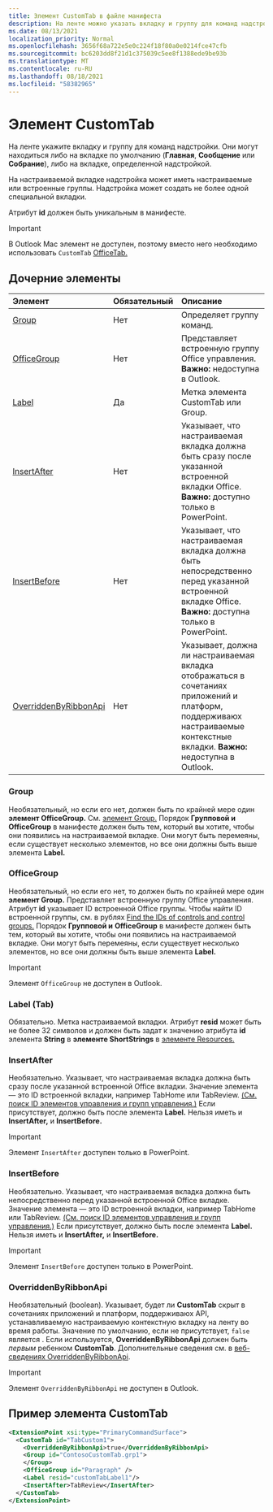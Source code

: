 ```yaml
---
title: Элемент CustomTab в файле манифеста
description: На ленте можно указать вкладку и группу для команд надстройки.
ms.date: 08/13/2021
localization_priority: Normal
ms.openlocfilehash: 3656f68a722e5e0c224f18f80a0e0214fce47cfb
ms.sourcegitcommit: bc6203dd8f21d1c375039c5ee8f1388ede9be93b
ms.translationtype: MT
ms.contentlocale: ru-RU
ms.lasthandoff: 08/18/2021
ms.locfileid: "58382965"
---
```

# <a name="customtab-element"></a>Элемент CustomTab

На ленте укажите вкладку и группу для команд надстройки. Они могут находиться либо на вкладке по умолчанию (**Главная**, **Сообщение** или **Собрание**), либо на вкладке, определенной надстройкой.

На настраиваемой вкладке надстройка может иметь настраиваемые или встроенные группы. Надстройка может создать не более одной специальной вкладки.

Атрибут **id** должен быть уникальным в манифесте.

> [!IMPORTANT]
> В Outlook Mac элемент не доступен, поэтому вместо него необходимо использовать `CustomTab` [OfficeTab.](officetab.md)

## <a name="child-elements"></a>Дочерние элементы

|  Элемент |  Обязательный  |  Описание  |
|:-----|:-----|:-----|
|  [Group](group.md)      | Нет |  Определяет группу команд.  |
|  [OfficeGroup](#officegroup)      | Нет |  Представляет встроенную группу Office управления. **Важно:** недоступна в Outlook. |
|  [Label](#label-tab)      | Да |  Метка элемента CustomTab или Group.  |
|  [InsertAfter](#insertafter)      | Нет |  Указывает, что настраиваемая вкладка должна быть сразу после указанной встроенной вкладки Office. **Важно:** доступно только в PowerPoint. |
|  [InsertBefore](#insertbefore)      | Нет |  Указывает, что настраиваемая вкладка должна быть непосредственно перед указанной встроенной вкладке Office. **Важно:** доступна только в PowerPoint. |
|  [OverriddenByRibbonApi](overriddenbyribbonapi.md)      | Нет |  Указывает, должна ли настраиваемая вкладка отображаться в сочетаниях приложений и платформ, поддерживаюх настраиваемые контекстные вкладки. **Важно:** недоступна в Outlook. |

### <a name="group"></a>Group

Необязательный, но если его нет, должен быть по крайней мере один **элемент OfficeGroup.** См. [элемент Group.](group.md) Порядок **Групповой и** **OfficeGroup** в манифесте должен быть тем, который вы хотите, чтобы они появились на настраиваемой вкладке. Они могут быть перемеяны, если существует несколько элементов, но все они должны быть выше элемента **Label.**

### <a name="officegroup"></a>OfficeGroup

Необязательный, но если его нет, то должен быть по крайней мере один **элемент Group.** Представляет встроенную группу Office управления. Атрибут **id** указывает ID встроенной Office группы. Чтобы найти ID встроенной группы, см. в рублях [Find the IDs of controls and control groups.](../../design/built-in-button-integration.md#find-the-ids-of-controls-and-control-groups) Порядок **Групповой и** **OfficeGroup** в манифесте должен быть тем, который вы хотите, чтобы они появились на настраиваемой вкладке. Они могут быть перемеяны, если существует несколько элементов, но все они должны быть выше элемента **Label.**

> [!IMPORTANT]
> Элемент `OfficeGroup` не доступен в Outlook.

### <a name="label-tab"></a>Label (Tab)

Обязательно. Метка настраиваемой вкладки. Атрибут **resid** может быть не более 32 символов и должен быть задат к значению атрибута **id** элемента **String** в **элементе ShortStrings** в [элементе Resources.](resources.md)

### <a name="insertafter"></a>InsertAfter

Необязательно. Указывает, что настраиваемая вкладка должна быть сразу после указанной встроенной Office вкладки. Значение элемента — это ID встроенной вкладки, например TabHome или TabReview. [(См. поиск ID элементов управления и групп управления.)](../../design/built-in-button-integration.md#find-the-ids-of-controls-and-control-groups) Если присутствует, должно быть после элемента **Label.** Нельзя иметь и **InsertAfter,** и **InsertBefore.**

> [!IMPORTANT]
> Элемент `InsertAfter` доступен только в PowerPoint.

### <a name="insertbefore"></a>InsertBefore

Необязательно. Указывает, что настраиваемая вкладка должна быть непосредственно перед указанной встроенной Office вкладке. Значение элемента — это ID встроенной вкладки, например TabHome или TabReview. [(См. поиск ID элементов управления и групп управления.)](../../design/built-in-button-integration.md#find-the-ids-of-controls-and-control-groups)  Если присутствует, должно быть после элемента **Label.** Нельзя иметь и **InsertAfter,** и **InsertBefore.**

> [!IMPORTANT]
> Элемент `InsertBefore` доступен только в PowerPoint.

### <a name="overriddenbyribbonapi"></a>OverriddenByRibbonApi

Необязательный (boolean). Указывает, будет ли **CustomTab** скрыт в сочетаниях приложений и платформ, поддерживаюх API, устанавливаемую настраиваемую контекстную вкладку на ленту во время работы. Значение по умолчанию, если не присутствует, `false` является . Если используется, **OverriddenByRibbonApi** должен быть *первым* ребенком **CustomTab**. Дополнительные сведения см. в [веб-сведениях OverriddenByRibbonApi](overriddenbyribbonapi.md).

> [!IMPORTANT]
> Элемент `OverriddenByRibbonApi` не доступен в Outlook.

## <a name="customtab-example"></a>Пример элемента CustomTab

```xml
<ExtensionPoint xsi:type="PrimaryCommandSurface">
  <CustomTab id="TabCustom1">
    <OverriddenByRibbonApi>true</OverriddenByRibbonApi>
    <Group id="ContosoCustomTab.grp1">
    </Group>
    <OfficeGroup id="Paragraph" />
    <Label resid="customTabLabel1"/>
    <InsertAfter>TabReview</InsertAfter>
  </CustomTab>
</ExtensionPoint>
```
